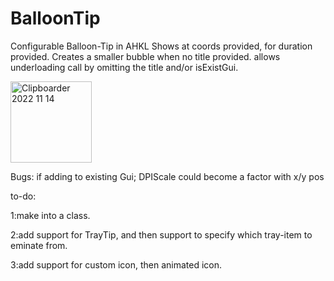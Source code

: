 # BalloonTip
Configurable Balloon-Tip in AHKL
Shows at coords provided, for duration provided. Creates a smaller bubble when no title provided.
allows underloading call by omitting the title and/or isExistGui.

<img width="130" alt="Clipboarder 2022 11 14" src="https://user-images.githubusercontent.com/62726599/201686956-e493cafc-194f-424a-b4a7-0a01aa44239e.png">

Bugs: if adding to existing Gui; DPIScale could become a factor with x/y pos

to-do:

1:make into a class.

2:add support for TrayTip, and then support to specify which tray-item to eminate from.

3:add support for custom icon, then animated icon.
